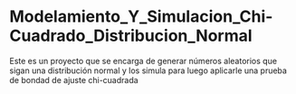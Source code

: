 # Modelamiento_Y_Simulacion_Chi-Cuadrado_Distribucion_Normal
Este es un proyecto que se encarga de generar números aleatorios que sigan una distribución normal y los simula para luego aplicarle una prueba de bondad de ajuste chi-cuadrada
